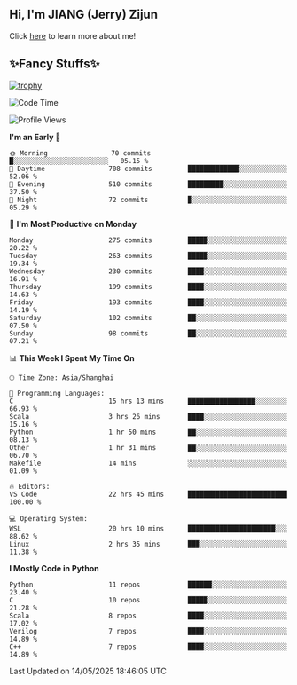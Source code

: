 ## Hi, I'm JIANG (Jerry) Zijun

Click [here](https://jzjerry.github.io/about/) to learn more about me!

## ✨Fancy Stuffs✨
[![trophy](https://github-profile-trophy.vercel.app/?username=jzjerry&theme=onedark)](https://github.com/ryo-ma/github-profile-trophy)
<!--START_SECTION:waka-->
![Code Time](http://img.shields.io/badge/Code%20Time-1%2C288%20hrs%2036%20mins-blue)

![Profile Views](http://img.shields.io/badge/Profile%20Views-0-blue)

**I'm an Early 🐤** 

```text
🌞 Morning                70 commits          █░░░░░░░░░░░░░░░░░░░░░░░░   05.15 % 
🌆 Daytime                708 commits         █████████████░░░░░░░░░░░░   52.06 % 
🌃 Evening                510 commits         █████████░░░░░░░░░░░░░░░░   37.50 % 
🌙 Night                  72 commits          █░░░░░░░░░░░░░░░░░░░░░░░░   05.29 % 
```
📅 **I'm Most Productive on Monday** 

```text
Monday                   275 commits         █████░░░░░░░░░░░░░░░░░░░░   20.22 % 
Tuesday                  263 commits         █████░░░░░░░░░░░░░░░░░░░░   19.34 % 
Wednesday                230 commits         ████░░░░░░░░░░░░░░░░░░░░░   16.91 % 
Thursday                 199 commits         ████░░░░░░░░░░░░░░░░░░░░░   14.63 % 
Friday                   193 commits         ████░░░░░░░░░░░░░░░░░░░░░   14.19 % 
Saturday                 102 commits         ██░░░░░░░░░░░░░░░░░░░░░░░   07.50 % 
Sunday                   98 commits          ██░░░░░░░░░░░░░░░░░░░░░░░   07.21 % 
```


📊 **This Week I Spent My Time On** 

```text
🕑︎ Time Zone: Asia/Shanghai

💬 Programming Languages: 
C                        15 hrs 13 mins      █████████████████░░░░░░░░   66.93 % 
Scala                    3 hrs 26 mins       ████░░░░░░░░░░░░░░░░░░░░░   15.16 % 
Python                   1 hr 50 mins        ██░░░░░░░░░░░░░░░░░░░░░░░   08.13 % 
Other                    1 hr 31 mins        ██░░░░░░░░░░░░░░░░░░░░░░░   06.70 % 
Makefile                 14 mins             ░░░░░░░░░░░░░░░░░░░░░░░░░   01.09 % 

🔥 Editors: 
VS Code                  22 hrs 45 mins      █████████████████████████   100.00 % 

💻 Operating System: 
WSL                      20 hrs 10 mins      ██████████████████████░░░   88.62 % 
Linux                    2 hrs 35 mins       ███░░░░░░░░░░░░░░░░░░░░░░   11.38 % 
```

**I Mostly Code in Python** 

```text
Python                   11 repos            ██████░░░░░░░░░░░░░░░░░░░   23.40 % 
C                        10 repos            █████░░░░░░░░░░░░░░░░░░░░   21.28 % 
Scala                    8 repos             ████░░░░░░░░░░░░░░░░░░░░░   17.02 % 
Verilog                  7 repos             ████░░░░░░░░░░░░░░░░░░░░░   14.89 % 
C++                      7 repos             ████░░░░░░░░░░░░░░░░░░░░░   14.89 % 
```




 Last Updated on 14/05/2025 18:46:05 UTC
<!--END_SECTION:waka-->
